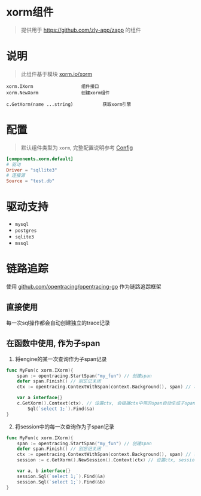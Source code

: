 # xorm组件

> 提供用于 https://github.com/zly-app/zapp 的组件

# 说明

> 此组件基于模块 [xorm.io/xorm](https://gitea.com/xorm/xorm)

```text
xorm.IXorm                  组件接口
xorm.NewXorm                创建xorm组件

c.GetXorm(name ...string)           获取xorm引擎
``` 

# 配置

> 默认组件类型为 `xorm`, 完整配置说明参考 [Config](./config.go)

```toml
[components.xorm.default]
# 驱动
Driver = "sqllite3"
# 连接源
Source = "test.db"
```

# 驱动支持

+ `mysql`
+ `postgres`
+ `sqlite3`
+ `mssql`

# 链路追踪

使用 [github.com/opentracing/opentracing-go](https://github.com/opentracing/opentracing-go) 作为链路追踪框架

## 直接使用

每一次sql操作都会自动创建独立的trace记录

## 在函数中使用, 作为子span

1. 将engine的某一次查询作为子span记录

```go
func MyFun(c xorm.IXorm){
    span := opentracing.StartSpan("my_fun") // 创建span
    defer span.Finish() // 别忘记关闭
    ctx := opentracing.ContextWithSpan(context.Background(), span) // 将span存入ctx

    var a interface{}
    c.GetXorm().Context(ctx). // 设置ctx, 会根据ctx中带的span自动生成子span
        Sql(`select 1;`).Find(&a)
}
```

2. 将session中的每一次查询作为子span记录

```go
func MyFun(c xorm.IXorm){
    span := opentracing.StartSpan("my_fun") // 创建span
    defer span.Finish() // 别忘记关闭
    ctx := opentracing.ContextWithSpan(context.Background(), span) // 将span存入ctx
    session := c.GetXorm().NewSession().Context(ctx) // 设置ctx, session中的每次操作都会自动生成一个子span

    var a, b interface{}
    session.Sql(`select 1;`).Find(&a)
    session.Sql(`select 1;`).Find(&b)
}
```
